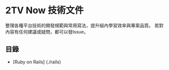 2TV Now 技術文件
================

整理各種平台技術的開發規範與常用寫法，提升組內學習效率與專案品質。
若對內容有任何建議或疑問，都可以發Issue。

目錄
----

- [Ruby on Rails] (./rails)
